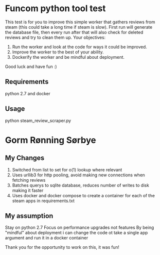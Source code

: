 # Funcom python tool test

This test is for you to improve this simple worker that gathers reviews from steam (this could take a long time if steam is slow). First run will generate the database file, then every run after that will also check for deleted reviews and try to clean them up. Your objectives:

1. Run the worker and look at the code for ways it could be improved.
2. Improve the worker to the best of your ability.
3. Dockerify the worker and be mindful about deployment.

Good luck and have fun :)

## Requirements
python 2.7 and docker

## Usage
python steam_review_scraper.py

# Gorm Rønning Sørbye

## My Changes

1. Switched from list to set for o(1) lookup where relevant
2. Uses urllib3 for http pooling, avoid making new connections when fetching reviews
3. Batches querys to sqlite database, reduces number of writes to disk making it faster
4. Uses docker and docker compose to create a container for each of the steam apps in requirements.txt

## My assumption

Stay on python 2.7
Focus on performance upgrades not features
By being "mindful" about deployment i can change the code ot take a single app argument and run it in a docker container

Thank you for the opportunity to work on this, it was fun!